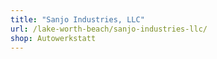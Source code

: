 ```yaml
---
title: "Sanjo Industries, LLC"
url: /lake-worth-beach/sanjo-industries-llc/
shop: Autowerkstatt
---
```

